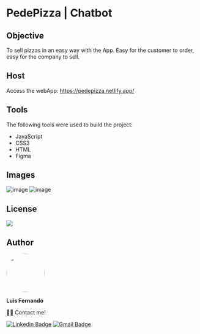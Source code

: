# PedePizza | Chatbot

## Objective

To sell pizzas in an easy way with the App. Easy for the customer to order, easy for the company to sell.

## Host

Access the webApp: https://pedepizza.netlify.app/
 
## Tools

The following tools were used to build the project:

- JavaScript
- CSS3
- HTML
- Figma

## Images

![image](https://user-images.githubusercontent.com/67171626/129214751-198d338b-a0c4-485c-ba27-ad5b31452094.png)
![image](https://user-images.githubusercontent.com/67171626/129216442-278322a5-9cd5-4e30-a193-7de884c9ceb3.png)

## License
<img src="https://img.shields.io/github/license/luisfernandodass/doebrasil"/>

## Author

 <img style="border-radius: 50%;" src="https://avatars.githubusercontent.com/u/67171626?s=460&u=609fc063322b859752a5675bd4e17657e650a389&v=4" width="100px;" alt=""/>
 
 <b>Luis Fernando</b>
 
👋🏽 Contact me!

[![Linkedin Badge](https://img.shields.io/badge/-Luis-blue?style=flat-square&logo=Linkedin&logoColor=white&link=https://www.linkedin.com/in/luisfernando/)](https://www.linkedin.com/in/luisfernando/) 
[![Gmail Badge](https://img.shields.io/badge/-luisfernandodass@gmail.com-c14438?style=flat-square&logo=Gmail&logoColor=white&link=mailto:luisfernandodass@gmail.com)](mailto:luisfernandodass@gmail.com)
